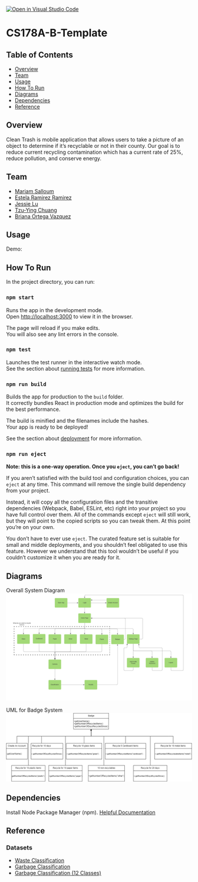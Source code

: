[![Open in Visual Studio Code](https://classroom.github.com/assets/open-in-vscode-f059dc9a6f8d3a56e377f745f24479a46679e63a5d9fe6f495e02850cd0d8118.svg)](https://classroom.github.com/online_ide?assignment_repo_id=5806163&assignment_repo_type=AssignmentRepo)
# CS178A-B-Template

## Table of Contents
- [Overview](#overview)
- [Team](#team)
- [Usage](#usage)
- [How To Run](#how-to-run)
- [Diagrams](#diagrams)
- [Dependencies](#dependencies)
- [Reference](#reference)

## Overview
Clean Trash is mobile application that allows users to take a picture of an object to determine if it’s recyclable or not in their county.
Our goal is to reduce current recycling contamination which has a current rate of 25%, reduce pollution, and conserve energy.

## Team
- <a href="https://github.com/msalloum" target="_blank">Mariam Salloum </a>
- <a href="https://github.com/estela-ramirez" target="_blank">Estela Ramirez Ramirez </a>
- <a href="https://github.com/Jess-say" target="_blank">Jessie Lu </a>
- <a href="https://github.com/mandy840907" target="_blank">Tzu-Ying Chuang </a>
- <a href="https://github.com/briortega" target="_blank">Briana Ortega Vazquez </a>

## Usage
Demo: <Link to youtube video>

<Screenshot of application>

## How To Run
In the project directory, you can run:

### `npm start`

Runs the app in the development mode.<br />
Open [http://localhost:3000](http://localhost:3000) to view it in the browser.

The page will reload if you make edits.<br />
You will also see any lint errors in the console.

### `npm test`

Launches the test runner in the interactive watch mode.<br />
See the section about [running tests](https://facebook.github.io/create-react-app/docs/running-tests) for more information.

### `npm run build`

Builds the app for production to the `build` folder.<br />
It correctly bundles React in production mode and optimizes the build for the best performance.

The build is minified and the filenames include the hashes.<br />
Your app is ready to be deployed!

See the section about [deployment](https://facebook.github.io/create-react-app/docs/deployment) for more information.

### `npm run eject`

**Note: this is a one-way operation. Once you `eject`, you can’t go back!**

If you aren’t satisfied with the build tool and configuration choices, you can `eject` at any time. This command will remove the single build dependency from your project.

Instead, it will copy all the configuration files and the transitive dependencies (Webpack, Babel, ESLint, etc) right into your project so you have full control over them. All of the commands except `eject` will still work, but they will point to the copied scripts so you can tweak them. At this point you’re on your own.

You don’t have to ever use `eject`. The curated feature set is suitable for small and middle deployments, and you shouldn’t feel obligated to use this feature. However we understand that this tool wouldn’t be useful if you couldn’t customize it when you are ready for it.

## Diagrams

Overall System Diagram
![systemDiagram](/images/systemDiagram.png)
  
UML for Badge System
![UML_For_badge](/images/UML_For_badges.png) 

## Dependencies
Install Node Package Manager (npm). [Helpful Documentation](https://www.npmjs.com/get-npm)
  
## Reference  
### Datasets
- [Waste Classification](https://www.kaggle.com/szdxfkmgnb/waste-classification)
- [Garbage Classification](https://www.kaggle.com/asdasdasasdas/garbage-classification)
- [Garbage Classification (12 Classes)](https://www.kaggle.com/mostafaabla/garbage-classification)

